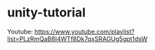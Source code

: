 # unity-tutorial

Youtube: https://www.youtube.com/playlist?list=PLzRmQaB8I4WTf8Dk7qxSRAGUg5gpt1dsW 
